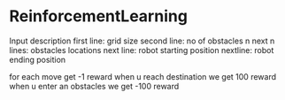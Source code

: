# ReinforcementLearning
Input description
first line: grid size
second line: no of obstacles n
next n lines: obstacles locations
next line: robot starting position
nextline: robot ending position


for each move get -1 reward
when u reach destination we get 100 reward
when u enter an obstacles we get -100 reward
